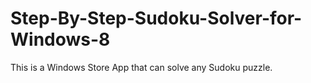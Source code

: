 Step-By-Step-Sudoku-Solver-for-Windows-8
========================================

This is a Windows Store App that can solve any Sudoku puzzle.